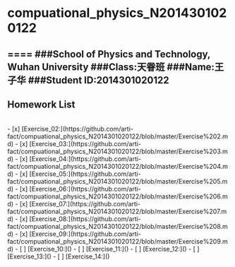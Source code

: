 # compuational_physics_N2014301020122
====
###School of Physics and Technology, Wuhan University
###Class:天眷班
###Name:王子华
###Student ID:2014301020122
------
## Homework List
<br>
- [x] [Exercise_02:](https://github.com/arti-fact/compuational_physics_N2014301020122/blob/master/Exercise%202.md)
- [x] [Exercise_03:](https://github.com/arti-fact/compuational_physics_N2014301020122/blob/master/Exercise%203.md)
- [x] [Exercise_04:](https://github.com/arti-fact/compuational_physics_N2014301020122/blob/master/Exercise%204.md)
- [x] [Exercise_05:](https://github.com/arti-fact/compuational_physics_N2014301020122/blob/master/Exercise%205.md)
- [x] [Exercise_06:](https://github.com/arti-fact/compuational_physics_N2014301020122/blob/master/Exercise%206.md)
- [x] [Exercise_07:](https://github.com/arti-fact/compuational_physics_N2014301020122/blob/master/Exercise%207.md)
- [x] [Exercise_08:](https://github.com/arti-fact/compuational_physics_N2014301020122/blob/master/Exercise%208.md)
- [x] [Exercise_09:](https://github.com/arti-fact/compuational_physics_N2014301020122/blob/master/Exercise%209.md)
- [ ] [Exercise_10:]()
- [ ] [Exercise_11:]()
- [ ] [Exercise_12:]()
- [ ] [Exercise_13:]()
- [ ] [Exercise_14:]()


